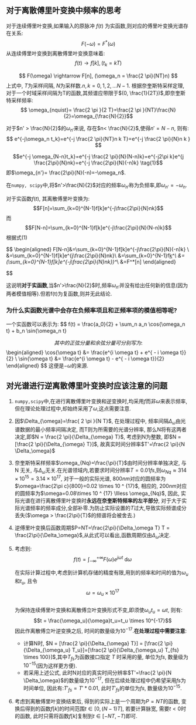 ## 对于离散傅里叶变换中频率的思考
对于连续傅里叶变换,如果输入的原脉冲 $f(t)$ 为实函数,则对应的傅里叶变换光谱存在关系:
$$F(-\omega)=F^*(\omega)$$
从连续傅里叶变换到离散傅里叶变换意味着:
$$
f(t) \rightarrow f[k],  (t_k = kT)
$$

$$
F(\omega) \rightarrow F[n], (\omega_n = \frac{2 \pi}{NT}n)
$$
上式中, $T$为采样间隔, $N$为采样数.$n, k = 0, 1, 2, ...N-1$.
根据奈奎斯特采样定理, 对于一个时域采样间隔为T的函数,其频谱应带限于$(0, \frac{1}{2T})$,即奈奎斯特采样频率:
$$ \omega_{nquist}= \frac{2 \pi }{2 T}=\frac{2 \pi }{NT}\frac{N}{2}=\omega_{\frac{N}{2}}$$

对于$n' > \frac{N}{2}$的$\omega_{n'}$来说, 存在$n< \frac{N}{2}$,使得$n'=N-n$,
则有:
$$
e^{-j\omega_n t_k}=e^{-j \frac{2 \pi}{NT}n k T}=e^{-j \frac{2 \pi}{N}n k }
$$


$$e^{-j \omega_{N-n}t_k}=e^{-j \frac{2 \pi}{N}(N-n)k}=e^{-j2\pi k}e^{j \frac{2\pi}{N}nk}=e^{-j \frac{2\pi}{N}(-n)k} \tag{1}$$
即$\omega_{n'}= \frac{2\pi}{N}(-n)=-\omega_n$.

在`numpy, scipy`中,将$n'>\frac{N}{2}$对应的频率$\omega_{n'}$称为负频率,即$\omega_{n'}=-\omega_n$.

对于实函数$f(t)$, 其离散傅里叶变换为:
$$F[n]=\sum_{k=0}^{N-1}f[k]e^{-j\frac{2\pi}{N}nk}$$
而
$$F[N-n]=\sum_{k=0}^{N-1}f[k]e^{-j\frac{2\pi}{N}(N-n)k}$$
根据式$(1)$

$$
\begin{aligned}
    F[N-n]&=\sum_{k=0}^{N-1}f[k]e^{-j\frac{2\pi}{N}(-n)k} \\
        &=\sum_{k=0}^{N-1}f[k]e^{j\frac{2\pi}{N}nk}\\
        &=\sum_{k=0}^{N-1}f[k](e^{-j\frac{2\pi}{N}nk})^*\\
        &=(\sum_{k=0}^{N-1}f[k]e^{-j\frac{2\pi}{N}nk})^*\\
        &=F^*[n]
\end{aligned}

$$

这说明**对于实函数**,当$n'>\frac{N}{2}$时,频率$\omega_{n'}$并没有给出任何新的信息(因为两者模值相等).但若f(t)为复函数,则并无此结论.

### 为什么实函数光谱中会存在负频率项且和正频率项的模值相等呢?
    
一个实函数可以表示为:
$$
f(t) = \frac{a_0}{2} + \sum_n a_n \cos{\omega_n t} + b_n \sin{\omega_n t}

$$
其中的正弦分量和余弦分量可分别写为:
$$
\begin{aligned}
    \cos{\omega t} &= \frac{e^{i \omega t} + e^{ - i \omega t}}{2} \\
    \sin{\omega t} &= \frac{e^{i \omega t} - e^{ - i \omega t}}{2}
\end{aligned}
$$
这便是$-\omega$的来源.

## 对光谱进行逆离散傅里叶变换时应该注意的问题
1. `numpy,scipy`中,在进行离散傅里叶变换和逆变换时,均采用$f$而非$\omega$来表示频率,但在理论处理过程中,却始终采用了$\omega$,这点需要注意.
2. 因$\Delta_{\omega}=\frac{ 2 \pi }{N T}$, 在处理过程中, 频率间隔$\Delta_{\omega}$由光谱数据的最小频率间隔决定, 而T则为所需要的光谱分辨率, 那么N将有这两者决定,即$N = \frac{2 \pi}{\Delta_{\omega} T}$, 考虑到N为整数, 即$N = [\frac{2 \pi}{\Delta_{\omega} T}]$, 故真实时间分辨率$T'=\frac{2 \pi}{N \Delta_\omega}$
3. 奈奎斯特采样频率$\omega_{Nq}=\frac{\pi}{T}$由时间分辨率单独决定, 与 N 无关, 与$\Delta_{\omega}$无关.在光谱领域内,若要求时间分辨率$T=0.01fs$,则$\omega_{Nq}\approx314\times10^{15} = 3.14 \times 10^{17}$, 对于一般的实际光谱, $800nm$对应的圆频率为$\omega=\frac{2\pi c}{800}=0.02 \times 10 ^ {17}$, 相应的, $200nm$对应的圆频率为$\omega=0.08\times 10 ^ {17} \llless \omega_{Nq}$, 因此, 实际光谱在进行离散傅里叶变换时**永远在奈奎斯特频率的左半部分**, 对于大于实际光谱频率的频率成分,全部补零.为防止实际设置的$T$过大,导致实际频谱成分丢失($\omega > \frac{2\pi}{T}$的频谱将会被舍去.)
4.  逆傅里叶变换后函数周期$P=NT=\frac{2\pi}{\Delta_\omega T} T = \frac{2\pi}{\Delta_\omega}$,从此式可以看出,函数周期仅由$\Delta_\omega$决定.
5.  考虑到:
    $$f(t)=\int_{-\infty}^{+\infty}F(\omega)e^{j\omega  t}\ \textrm{d}\omega$$

    在实际计算过程中,考虑到计算机存储的精度有限,用到的频率和时间的值为$\omega_u$和$t_u$, 且令
    $$\omega = \omega_u \times 10 ^{17}$$   
    为保持连续傅里叶变换和离散傅立叶变换形式不变,即须使$\omega_u t_u=\omega t$, 则有:
    $$t = \frac{\omega_u}{\omega}t_u=t_u \times 10^{-17}$$
    因此作离散傅立叶逆变换之后, 时间的数量级为$10^{-17}$.**在处理过程中需要注意**:
    
    - 计算N时, $N = [\frac{2 \pi}{\Delta_{\omega} T}] = [\frac{2 \pi}{\Delta_{\omega_u} T_u}]=[\frac{2 \pi}{\Delta_{\omega_u} T_{fs} \times 100}]$,其中$T_{fs}$为函数接口指定 $T$ 时采用的量, 单位为$fs$, 数量级为$10^{-15}$(因为这样更方便).
    - 若采用上述公式, 此时N对应的真实时间分辨率$T'=\frac{2 \pi}{N \Delta_\omega}$的数量级为$10^{-17}$, 但在后续处理过程中仍希望采用$fs$为时间单位, 因此有:$T'_{fs} = T' * 0.01$, 此时$T'_{fs}$的单位为$fs$, 数量级为$10^{-15}$.
6. 考虑到离散傅里叶变换结束后, 得到的实际上是一个周期为$P=NT$的函数, 变换后得到的函数$f[k]$的时间范围$t\in [0, (N-1)T]$, 若要计算脉宽, 需要$t<0$时的函数, 此时只需将函数$f[k]$复制到$t\in[-NT, -T)$即可.